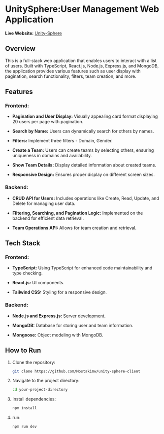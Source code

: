 # UnitySphere:User Management Web Application

**Live Website:** [Unity-Sphere](https://unity-sphere.netlify.app/)

## Overview

This is a full-stack web application that enables users to interact with a list of users. Built with TypeScript, React.js, Node.js, Express.js, and MongoDB, the application provides various features such as user display with pagination, search functionality, filters, team creation, and more.

## Features

### Frontend:

- **Pagination and User Display:** Visually appealing card format displaying 20 users per page with pagination.

- **Search by Name:** Users can dynamically search for others by names.

- **Filters:** Implement three filters - Domain, Gender.

- **Create a Team:** Users can create teams by selecting others, ensuring uniqueness in domains and availability.

- **Show Team Details:** Display detailed information about created teams.

- **Responsive Design:** Ensures proper display on different screen sizes.

### Backend:

- **CRUD API for Users:** Includes operations like Create, Read, Update, and Delete for managing user data.

- **Filtering, Searching, and Pagination Logic:** Implemented on the backend for efficient data retrieval.

- **Team Operations API:** Allows for team creation and retrieval.

## Tech Stack

### Frontend:

- **TypeScript:** Using TypeScript for enhanced code maintainability and type checking.

- **React.js:** UI components.

- **Tailwind CSS:** Styling for a responsive design.

### Backend:

- **Node.js and Express.js:** Server development.

- **MongoDB:** Database for storing user and team information.

- **Mongoose:** Object modeling with MongoDB.

## How to Run

1. Clone the repository:

   ```bash
   git clone https://github.com/Mostakimw/unity-sphere-client

   ```

2. Navigate to the project directory:

   ```bash
   cd your-project-directory

   ```

3. Install dependencies:

   ```bash
   npm install
   ```

4. run:

   ```bash
   npm run dev
   ```
